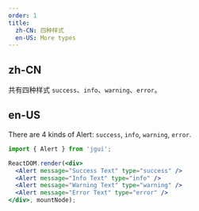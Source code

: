 ```yaml
---
order: 1
title:
  zh-CN: 四种样式
  en-US: More types
---
```


## zh-CN

共有四种样式 `success`、`info`、`warning`、`error`。

## en-US

There are 4 kinds of Alert: `success`, `info`, `warning`, `error`.

````jsx
import { Alert } from 'jgui';

ReactDOM.render(<div>
  <Alert message="Success Text" type="success" />
  <Alert message="Info Text" type="info" />
  <Alert message="Warning Text" type="warning" />
  <Alert message="Error Text" type="error" />
</div>, mountNode);
````
